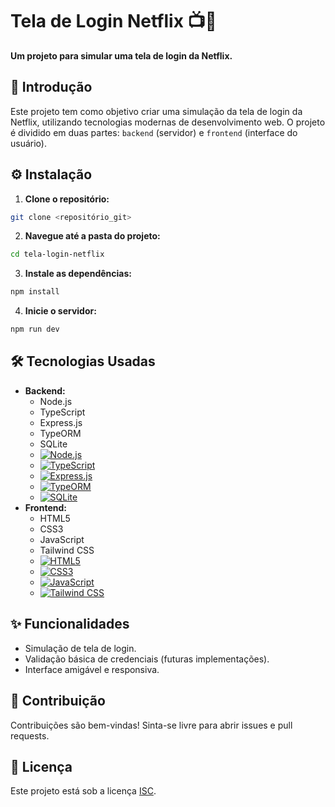 # Tela de Login Netflix 📺🔑

**Um projeto para simular uma tela de login da Netflix.**

## 🚀 Introdução

Este projeto tem como objetivo criar uma simulação da tela de login da Netflix, utilizando tecnologias modernas de desenvolvimento web.  O projeto é dividido em duas partes:  `backend` (servidor) e `frontend` (interface do usuário).

## ⚙️ Instalação

1. **Clone o repositório:**

```bash
git clone <repositório_git>
```

2. **Navegue até a pasta do projeto:**

```bash
cd tela-login-netflix
```

3. **Instale as dependências:**

```bash
npm install
```

4. **Inicie o servidor:**

```bash
npm run dev
```

## 🛠️ Tecnologias Usadas

* **Backend:**
    * Node.js 
    * TypeScript 
    * Express.js
    * TypeORM
    * SQLite
    * [![Node.js](https://img.shields.io/badge/node.js-%3E%2016-brightgreen.svg)](https://nodejs.org/en/)
    * [![TypeScript](https://img.shields.io/badge/typescript-%3E%204.9-blue.svg)](https://www.typescriptlang.org/)
    * [![Express.js](https://img.shields.io/badge/express.js-%3E%204.17-orange.svg)](https://expressjs.com/)
    * [![TypeORM](https://img.shields.io/badge/typeorm-%3E%200.3.10-purple.svg)](https://typeorm.io/)
    * [![SQLite](https://img.shields.io/badge/sqlite-%3E%203.36-green.svg)](https://www.sqlite.org/)
* **Frontend:**
    * HTML5
    * CSS3
    * JavaScript
    * Tailwind CSS
    * [![HTML5](https://img.shields.io/badge/html5-%3E%205.1-red.svg)](https://html.spec.whatwg.org/)
    * [![CSS3](https://img.shields.io/badge/css3-%3E%203-blue.svg)](https://www.w3.org/Style/CSS/)
    * [![JavaScript](https://img.shields.io/badge/javascript-%3E%20ES6-yellow.svg)](https://developer.mozilla.org/pt-BR/docs/Web/JavaScript)
    * [![Tailwind CSS](https://img.shields.io/badge/tailwindcss-%3E%203.0-lightblue.svg)](https://tailwindcss.com/)


## ✨ Funcionalidades

* Simulação de tela de login.
* Validação básica de credenciais (futuras implementações).
* Interface amigável e responsiva.


## 🤝 Contribuição

Contribuições são bem-vindas!  Sinta-se livre para abrir issues e pull requests.


## 📄 Licença

Este projeto está sob a licença [ISC](https://opensource.org/licenses/ISC).
